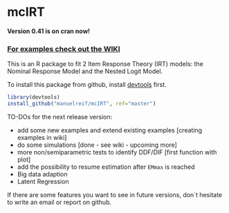 mcIRT
=====

**Version 0.41 is on cran now!**

### [For examples check out the WIKI](https://github.com/manuelreif/mcIRT/wiki)


This is an R package to fit 2 Item Response Theory (IRT) models: the Nominal Response Model and the Nested Logit Model.



To install this package from github, install [devtools](https://github.com/hadley/devtools) first.

```R
library(devtools)
install_github("manuelreif/mcIRT", ref="master")
```


TO-DOs for the next release version:


* add some new examples and extend existing examples [creating examples in wiki]
* do some simulations [done - see wiki - upcoming more]
* more non/semiparametric tests to identify DDF/DIF [first function with plot]
* add the possibility to resume estimation after `EMmax` is reached
* Big data adaption
* Latent Regression



If there are some features you want to see in future versions, don`t hesitate to write an email or report on github.


